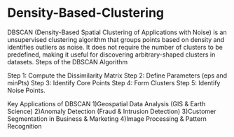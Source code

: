 # Density-Based-Clustering
DBSCAN (Density-Based Spatial Clustering of Applications with Noise) is an unsupervised clustering algorithm that groups points based on density and identifies outliers as noise. It does not require the number of clusters to be predefined, making it useful for discovering arbitrary-shaped clusters in datasets.
Steps of the DBSCAN Algorithm

Step 1: Compute the Dissimilarity Matrix                                                                                                                              Step 2: Define Parameters (eps and minPts)
Step 3: Identify Core Points
Step 4: Form Clusters
Step 5: Identify Noise Points.

Key Applications of DBSCAN
1)Geospatial Data Analysis (GIS & Earth Science)
2)Anomaly Detection (Fraud & Intrusion Detection)
3)Customer Segmentation in Business & Marketing
4)Image Processing & Pattern Recognition


